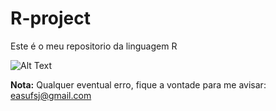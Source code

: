# R-project
Este é o meu repositorio da linguagem R

![Alt Text](https://pt.wikipedia.org/wiki/Ficheiro:R_logo.svg)

 **Nota:**
Qualquer eventual erro, fique a vontade para me avisar: easufsj@gmail.com
